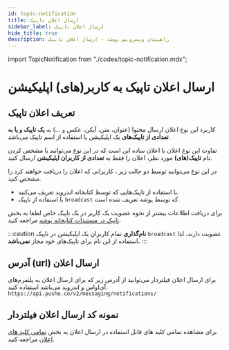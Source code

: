 ```yaml
---
id: topic-notification
title: ارسال اعلان تاپیک
sidebar_label: ارسال اعلان تاپیک
hide_title: true
description: راهنمای وب‌سرویس پوشه - ارسال اعلان تاپیک
---
```


import TopicNotification from "./codes/topic-notification.mdx";

# ارسال اعلان تاپیک به کاربر(های) اپلیکیشن

## تعریف اعلان تاپیک

کاربرد این نوع اعلان ارسال محتوا (عنوان، متن، آیکن، عکس و ...) 
به **یک تاپیک و یا به تعدادی از تاپیک‌های** یک اپلیکیشن با استفاده از اسم تاپیک می‌باشد.

تفاوت این نوع اعلان با اعلان ساده این است که در این نوع می‌توانید با مشخص کردن نام **تاپیک‌(های)** مورد نظر،
 اعلان را فقط به **تعدادی از کاربران اپلیکیشن** ارسال کنید.

در این نوع می‌توانید توسط دو حالت زیر ، کاربرانی که اعلان را دریافت خواهند کرد را مشخص کنید.

- با استفاده از تاپیک‌هایی که توسط کتابخا‌نه اندروید تعریف می‌کنید.
- با استفاده از تاپیک `broadcast` که توسط پوشه تعریف شده است.

برای دریافت اطلاعات بیشتر از نحوه عضویت یک کاربر در یک تاپیک خاص لطفا به
 بخش [تاپیک در مستندات کتابخانه پوشه](/docs/android-studio/topic)  مراجعه کنید. 

:::caution **نام‌گذاری**
تمام کاربران یک اپلیکیشن در تاپیک `broadcast` عضویت دارند،
لذا استفاده از این نام برای تاپیک‌های خود مجاز 
**نمی‌باشد.**
:::

## آدرس (url) ارسال اعلان

برای ارسال اعلان فیلتردار می‌توانید از آدرس  زیر که برای ارسال اعلان به پلتفرم‌های آی‌او‌اس و اندروید می‌باشد استفاده کنید.
```https://api.pushe.co/v2/messaging/notifications/```

## نمونه کد ارسال اعلان فیلتردار

برای مشاهده تمامی کلید های قابل استفاده در ارسال اعلان به بخش [تمامی کلید های اعلان](/docs/mobile-api/notification-keys) مراجعه کنید.

<TopicNotification/>